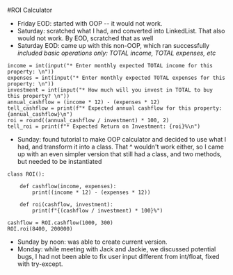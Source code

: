 #ROI Calculator

* Friday EOD: started with OOP -- it would not work.
* Saturday: scratched what I had, and converted into LinkedList. That also would not work. By EOD, scratched that as well
* Saturday EOD: came up with this non-OOP, which ran successfully
_included basic operations only: TOTAL income, TOTAL expenses, etc_

```
income = int(input("* Enter monthly expected TOTAL income for this property: \n"))
expenses = int(input("* Enter monthly expected TOTAL expenses for this property: \n"))
investment = int(input("* How much will you invest in TOTAL to buy this property? \n"))
annual_cashflow = (income * 12) - (expenses * 12)
tell_cashflow = print(f"* Expected annual cashflow for this property: {annual_cashflow}\n")
roi = round((annual_cashflow / investment) * 100, 2)
tell_roi = print(f"* Expected Return on Investment: {roi}%\n")
```

* Sunday: found tutorial to make OOP calculator and decided to 
use what I had, and transform it into a class. That ^ wouldn't work either, so I came up with an even simpler version that still had a class, and two methods, but needed to be instantiated

```
class ROI():

    def cashflow(income, expenses):
        print((income * 12) - (expenses * 12))

    def roi(cashflow, investment):
        print(f"{(cashflow / investment) * 100}%")

cashflow = ROI.cashflow(1000, 300)
ROI.roi(8400, 200000)
```

* Sunday by noon: was able to create current version.
* Monday: while meeting with Jack and Jackie, we discussed potential bugs, I had not been able to fix user input different from int/float, fixed with try-except. 